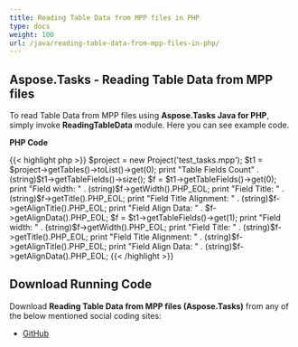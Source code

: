 ```yaml
---
title: Reading Table Data from MPP files in PHP
type: docs
weight: 100
url: /java/reading-table-data-from-mpp-files-in-php/
---
```


## **Aspose.Tasks - Reading Table Data from MPP files**
To read Table Data from MPP files using **Aspose.Tasks Java for PHP**, simply invoke **ReadingTableData** module. Here you can see example code.

**PHP Code**

{{< highlight php >}}
$project = new Project('test_tasks.mpp');
$t1 = $project->getTables()->toList()->get(0);
print "Table Fields Count" . (string)$t1->getTableFields()->size();
$f = $t1->getTableFields()->get(0);
print "Field width: " . (string)$f->getWidth().PHP_EOL;
print "Field Title: " . (string)$f->getTitle().PHP_EOL;
print "Field Title Alignment: " . (string)$f->getAlignTitle().PHP_EOL;
print "Field Align Data: " . $f->getAlignData().PHP_EOL;
$f = $t1->getTableFields()->get(1);
print "Field width: " . (string)$f->getWidth().PHP_EOL;
print "Field Title: " . (string)$f->getTitle().PHP_EOL;
print "Field Title Alignment: " . (string)$f->getAlignTitle().PHP_EOL;
print "Field Align Data: " . (string)$f->getAlignData().PHP_EOL;
{{< /highlight >}}

## **Download Running Code**
Download **Reading Table Data from MPP files (Aspose.Tasks)** from any of the below mentioned social coding sites:

- [GitHub](https://github.com/aspose-tasks/Aspose.Tasks-for-Java/blob/master/Plugins/Aspose_Tasks_Java_for_PHP/src/aspose/tasks/WorkingWithProjects/ReadingTableData.php)
